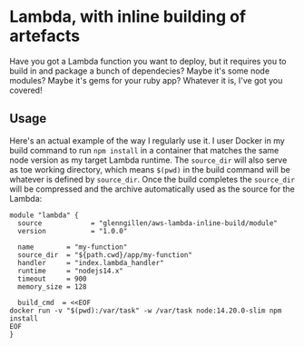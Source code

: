 # Lambda, with inline building of artefacts

Have you got a Lambda function you want to deploy, but it requires you to
build in and package a bunch of dependecies? Maybe it's some node modules? 
Maybe it's gems for your ruby app? Whatever it is, I've got you covered!

## Usage

Here's an actual example of the way I regularly use it. I user Docker in 
my build command to run `npm install` in a container that matches the same
node version as my target Lambda runtime. The `source_dir` will also serve
as toe working directory, which means `$(pwd)` in the build command will be
whatever is defined by `source_dir`. Once the build completes the `source_dir`
will be compressed and the archive automatically used as the source for
the Lambda:

```hcl
module "lambda" {
  source            = "glenngillen/aws-lambda-inline-build/module"
  version           = "1.0.0"

  name        = "my-function"
  source_dir  = "${path.cwd}/app/my-function"
  handler     = "index.lambda_handler"
  runtime     = "nodejs14.x"
  timeout     = 900
  memory_size = 128

  build_cmd  = <<EOF
docker run -v "$(pwd):/var/task" -w /var/task node:14.20.0-slim npm install
EOF
}
```
